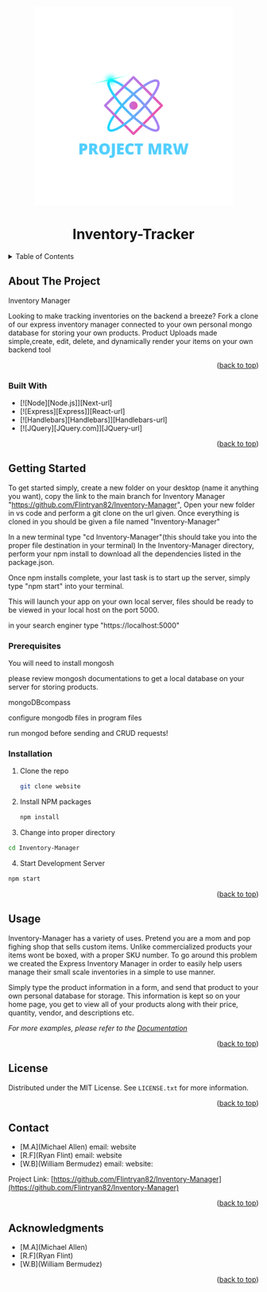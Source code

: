 
<!-- PROJECT LOGO -->
<br />
<div align="center">
  <a href="https://github.com/github_username/repo_name">
    <img src="static/images/logo.png" alt="Logo" width="400" height="400">
  </a>
<h1 align="center">Inventory-Tracker</h1>
</div>

<!-- TABLE OF CONTENTS -->
<details>
  <summary>Table of Contents</summary>
  <ol>
    <li>
      <a href="#about-the-project">About The Project</a>
      <ul>
        <li><a href="#built-with">Built With</a></li>
      </ul>
    </li>
    <li>
      <a href="#getting-started">Getting Started</a>
      <ul>
        <li><a href="#prerequisites">Prerequisites</a></li>
        <li><a href="#installation">Installation</a></li>
      </ul>
    </li>
    <li><a href="#usage">Usage</a></li>
    <li><a href="#license">License</a></li>
    <li><a href="#contact">Contact</a></li>
    <li><a href="#acknowledgments">Acknowledgments</a></li>
  </ol>
</details>



<!-- ABOUT THE PROJECT -->
## About The Project

Inventory Manager

Looking to make tracking inventories on the backend a breeze? Fork a clone of our express inventory manager connected to your own personal mongo database for storing your own products. Product Uploads made simple,create, edit, delete, and dynamically render your items on your own backend tool


<p align="right">(<a href="#readme-top">back to top</a>)</p>



### Built With

* [![Node][Node.js]][Next-url]
* [![Express][Express]][React-url]
* [![Handlebars][Handlebars]][Handlebars-url]
* [![JQuery][JQuery.com]][JQuery-url]

<p align="right">(<a href="#readme-top">back to top</a>)</p>



<!-- GETTING STARTED -->
## Getting Started

To get started simply, create a new folder on your desktop (name it anything you want), copy the link to the main branch for Inventory Manager "https://github.com/Flintryan82/Inventory-Manager", Open your new folder in vs code and perform a git clone on the url given. Once everything is cloned in you should be given a file named "Inventory-Manager"

In a new terminal type "cd Inventory-Manager"(this should take you into the proper file destination in your terminal)
In the Inventory-Manager directory, perform your npm install to download all the dependencies listed in the package.json.

Once npm installs complete, your last task is to start up the server, simply type
"npm start" into your terminal.

This will launch your app on your own local server, files should be ready to be viewed in your local host on the port 5000. 

in your search enginer type "https://localhost:5000"

### Prerequisites

You will need to install mongosh

please review mongosh documentations to get a local database on your server for storing products. 

mongoDBcompass

configure mongodb files in program files 

run mongod before sending and CRUD requests!

### Installation

1. Clone the repo
   ```sh
   git clone website
   ```
2. Install NPM packages
   ```sh
   npm install
   ```
3. Change into proper directory
  ```sh
  cd Inventory-Manager
   ```
4. Start Development Server
  ```sh
  npm start
  ```

<p align="right">(<a href="#readme-top">back to top</a>)</p>



<!-- USAGE EXAMPLES -->
## Usage

Inventory-Manager has a variety of uses. Pretend you are a mom and pop fighing shop that sells custom items. Unlike commercialized products your items wont be boxed, with a proper SKU number.
To go around this problem we created the Express Inventory Manager in order to easily help users manage their small scale inventories in a simple to use manner. 

Simply type the product information in a form, and send that product to your own personal database for storage. This information is kept so on your home page, you get to view all of your products along with their price, quantity, vendor, and descriptions etc. 

_For more examples, please refer to the [Documentation](https://example.com)_

<p align="right">(<a href="#readme-top">back to top</a>)</p>






<!-- LICENSE -->
## License

Distributed under the MIT License. See `LICENSE.txt` for more information.

<p align="right">(<a href="#readme-top">back to top</a>)</p>



<!-- CONTACT -->
## Contact

* [M.A](Michael Allen)
email:
website
* [R.F](Ryan Flint)
email:
website
* [W.B](William Bermudez)
email:
website:

Project Link: [https://github.com/Flintryan82/Inventory-Manager](https://github.com/Flintryan82/Inventory-Manager)

<p align="right">(<a href="#readme-top">back to top</a>)</p>



<!-- ACKNOWLEDGMENTS -->
## Acknowledgments

* [M.A](Michael Allen)
* [R.F](Ryan Flint)
* [W.B](William Bermudez)

<p align="right">(<a href="#readme-top">back to top</a>)</p>

